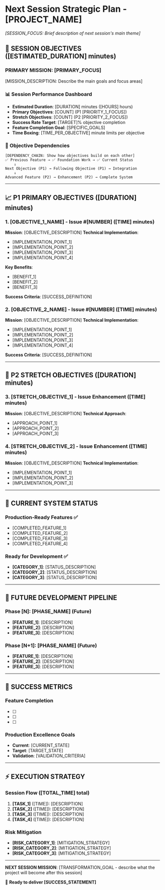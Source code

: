 # Next Session Strategic Plan - [PROJECT_NAME]

*[SESSION_FOCUS: Brief description of next session's main theme]*

## 🎯 **SESSION OBJECTIVES** ([ESTIMATED_DURATION] minutes)

### **PRIMARY MISSION**: [PRIMARY_FOCUS]

[MISSION_DESCRIPTION: Describe the main goals and focus areas]

### 📊 **Session Performance Dashboard**  

- **Estimated Duration**: [DURATION] minutes ([HOURS] hours)
- **Primary Objectives**: [COUNT] (P1 [PRIORITY_1_FOCUS])
- **Stretch Objectives**: [COUNT] (P2 [PRIORITY_2_FOCUS])
- **Success Rate Target**: [TARGET]% objective completion
- **Feature Completion Goal**: [SPECIFIC_GOALS]
- **Time Boxing**: [TIME_PER_OBJECTIVE] minute limits per objective

### 🔗 **Objective Dependencies**

```text
[DEPENDENCY_CHAIN: Show how objectives build on each other]
✅ Previous Feature → ✅ Foundation Work → ✅ Current Status
    ↓
Next Objective (P1) → Following Objective (P1) → Integration
    ↓
Advanced Feature (P2) → Enhancement (P2) → Complete System
```

---

## 📈 **P1 PRIMARY OBJECTIVES** ([DURATION] minutes)

### **1. [OBJECTIVE_1_NAME]** - Issue #[NUMBER] ([TIME] minutes)

**Mission**: [OBJECTIVE_DESCRIPTION]
**Technical Implementation**:

- [IMPLEMENTATION_POINT_1]
- [IMPLEMENTATION_POINT_2]
- [IMPLEMENTATION_POINT_3]
- [IMPLEMENTATION_POINT_4]

**Key Benefits**:

- [BENEFIT_1]
- [BENEFIT_2]
- [BENEFIT_3]

**Success Criteria**: [SUCCESS_DEFINITION]

### **2. [OBJECTIVE_2_NAME]** - Issue #[NUMBER] ([TIME] minutes)

**Mission**: [OBJECTIVE_DESCRIPTION]
**Technical Implementation**:

- [IMPLEMENTATION_POINT_1]
- [IMPLEMENTATION_POINT_2]
- [IMPLEMENTATION_POINT_3]
- [IMPLEMENTATION_POINT_4]

**Success Criteria**: [SUCCESS_DEFINITION]

---

## 🔮 **P2 STRETCH OBJECTIVES** ([DURATION] minutes)

### **3. [STRETCH_OBJECTIVE_1]** - Issue Enhancement ([TIME] minutes)

**Mission**: [OBJECTIVE_DESCRIPTION]
**Technical Approach**:

- [APPROACH_POINT_1]
- [APPROACH_POINT_2]
- [APPROACH_POINT_3]

### **4. [STRETCH_OBJECTIVE_2]** - Issue Enhancement ([TIME] minutes)

**Mission**: [OBJECTIVE_DESCRIPTION]
**Technical Implementation**:

- [IMPLEMENTATION_POINT_1]
- [IMPLEMENTATION_POINT_2]
- [IMPLEMENTATION_POINT_3]

---

## 🎯 **CURRENT SYSTEM STATUS**

### **Production-Ready Features** ✅

- [COMPLETED_FEATURE_1]
- [COMPLETED_FEATURE_2]
- [COMPLETED_FEATURE_3]
- [COMPLETED_FEATURE_4]

### **Ready for Development** ✅

- **[CATEGORY_1]**: [STATUS_DESCRIPTION]
- **[CATEGORY_2]**: [STATUS_DESCRIPTION]
- **[CATEGORY_3]**: [STATUS_DESCRIPTION]

---

## 🔮 **FUTURE DEVELOPMENT PIPELINE**

### **Phase [N]: [PHASE_NAME]** (Future)

- **[FEATURE_1]**: [DESCRIPTION]
- **[FEATURE_2]**: [DESCRIPTION]
- **[FEATURE_3]**: [DESCRIPTION]

### **Phase [N+1]: [PHASE_NAME]** (Future)

- **[FEATURE_1]**: [DESCRIPTION]
- **[FEATURE_2]**: [DESCRIPTION]
- **[FEATURE_3]**: [DESCRIPTION]

---

## 🎯 **SUCCESS METRICS**

### **Feature Completion**

- [ ] [METRIC_1]: [DESCRIPTION]
- [ ] [METRIC_2]: [DESCRIPTION]
- [ ] [METRIC_3]: [DESCRIPTION]

### **Production Excellence Goals**

- **Current**: [CURRENT_STATE]
- **Target**: [TARGET_STATE]
- **Validation**: [VALIDATION_CRITERIA]

---

## ⚡ **EXECUTION STRATEGY**

### **Session Flow** ([TOTAL_TIME] total)

1. **[TASK_1]** ([TIME]): [DESCRIPTION]
2. **[TASK_2]** ([TIME]): [DESCRIPTION]
3. **[TASK_3]** ([TIME]): [DESCRIPTION]
4. **[TASK_4]** ([TIME]): [DESCRIPTION]

### **Risk Mitigation**

- **[RISK_CATEGORY_1]**: [MITIGATION_STRATEGY]
- **[RISK_CATEGORY_2]**: [MITIGATION_STRATEGY]
- **[RISK_CATEGORY_3]**: [MITIGATION_STRATEGY]

---

**NEXT SESSION MISSION**: [TRANSFORMATION_GOAL - describe what the project will become after this session]

🚀 **Ready to deliver [SUCCESS_STATEMENT]**
